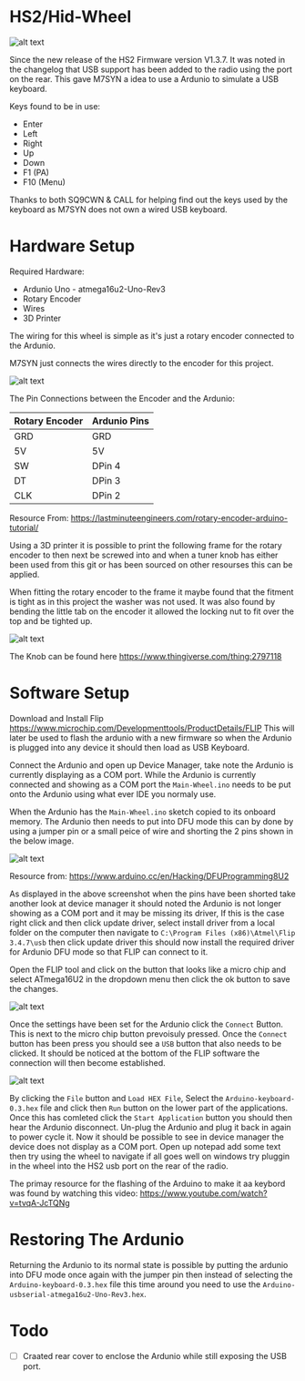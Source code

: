 # HS2/Hid-Wheel

![alt text](https://github.com/Zy0d0x0/HS2-Wheel/blob/main/front.png)

Since the new release of the HS2 Firmware version V1.3.7. It was noted in the changelog that USB support 
has been added to the radio using the port on the rear. This gave M7SYN a idea to use a Ardunio to
simulate a USB keyboard.

Keys found to be in use:

* Enter
* Left 
* Right
* Up
* Down
* F1 (PA)
* F10 (Menu)

Thanks to both SQ9CWN & CALL for helping find out the keys used by the keyboard as M7SYN does not own a wired USB keyboard.

# Hardware Setup

Required Hardware:

* Ardunio Uno - atmega16u2-Uno-Rev3
* Rotary Encoder
* Wires
* 3D Printer

The wiring for this wheel is simple as it's just a rotary encoder connected to the Ardunio.

M7SYN just connects the wires directly to the encoder for this project.

![alt text](https://lastminuteengineers.com/wp-content/uploads/arduino/wiring-rotary-encoder-with-arduino-uno.png)


The Pin Connections between the Encoder and the Ardunio:


Rotary Encoder | Ardunio Pins
-------------- | -------------
GRD | GRD
5V | 5V
SW | DPin 4
DT | DPin 3
CLK | DPin 2

Resource From: https://lastminuteengineers.com/rotary-encoder-arduino-tutorial/

Using a 3D printer it is possible to print the following frame for the rotary encoder to then next be screwed into
and when a tuner knob has either been used from this git or has been sourced on other resourses this can be applied. 
 
When fitting the rotary encoder to the frame it maybe found that the fitment is tight as in this project the washer was not used. 
It was also found by bending the little tab on the encoder it allowed the locking nut to fit over the top and be tighted up.

![alt text](https://github.com/Zy0d0x0/HS2-Wheel/blob/main/Frame_Cura.JPG)

The Knob can be found here https://www.thingiverse.com/thing:2797118


# Software Setup

Download and Install Flip https://www.microchip.com/Developmenttools/ProductDetails/FLIP
This will later be used to flash the ardunio with a new firmware so when the Ardunio is 
plugged into any device it should then load as USB Keyboard.

Connect the Ardunio and open up Device Manager, take note the Ardunio is currently
displaying as a COM port. While the Ardunio is currently connected and showing as a COM port
the `Main-Wheel.ino` needs to be put onto the Ardunio using what ever IDE you normaly use.

When the Ardunio has the `Main-Wheel.ino` sketch copied to its onboard memory. The Ardunio then needs 
to put into DFU mode this can by done by using a jumper pin or a small peice of wire
and shorting the 2 pins shown in the below image. 

![alt text](https://github.com/Zy0d0x0/HS2-Wheel/blob/main/dfu.JPG)

Resource from: https://www.arduino.cc/en/Hacking/DFUProgramming8U2


As displayed in the above screenshot when the pins have been shorted take another look at device manager it should
noted the Ardunio is not longer showing as a COM port and it may be missing its driver, If this is the case right click and then click update driver, 
select install driver from a local folder on the computer then navigate to `C:\Program Files (x86)\Atmel\Flip 3.4.7\usb`
then click update driver this should now install the required driver for Ardunio DFU mode so that FLIP can connect to it.

Open the FLIP tool and click on the button that looks like a micro chip and select ATmega16U2 in the dropdown menu then click the ok button to save the changes.

![alt text](https://github.com/Zy0d0x0/HS2-Wheel/blob/main/flipboardsettings.JPG)

Once the settings have been set for the Ardunio click the `Connect` Button. This is next to the micro chip button prevoisuly pressed. Once the `Connect` button has been press you should see a `USB` button that also needs to be clicked. It should be noticed at the bottom of the FLIP software
the connection will then become established. 

![alt text](https://github.com/Zy0d0x0/HS2-Wheel/blob/main/flipboardconnect.JPG)

By clicking the `File` button and `Load HEX File`, Select the `Arduino-keyboard-0.3.hex` file and click then `Run` button on the lower part of the applications. Once this has comleted click the `Start Application` button you should then hear the Ardunio disconnect. Un-plug the Ardunio and plug it back in again to power cycle it.
Now it should be possible to see in device manager the device does not display as a COM port.
Open up notepad add some text then try using the wheel to navigate if all goes well on windows try pluggin in the wheel into the HS2 usb port on the rear of the radio.

The primay resource for the flashing of the Arduino to make it aa keybord was found by watching this video: https://www.youtube.com/watch?v=tvqA-JcTQNg

# Restoring The Ardunio

Returning the Ardunio to its normal state is possible by putting the ardunio into DFU mode once again with the jumper pin
then instead of selecting the `Arduino-keyboard-0.3.hex` file this time around you need to use the `Arduino-usbserial-atmega16u2-Uno-Rev3.hex`.


# Todo

- [ ] Craated rear cover to enclose the Ardunio while still exposing the USB port.
